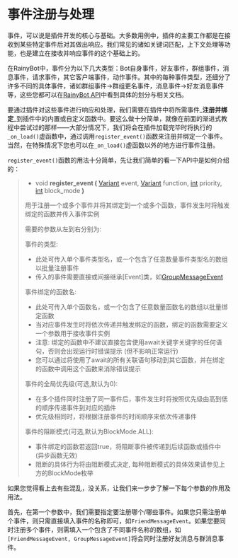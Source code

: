 # 事件注册与处理

事件，可以说是插件开发的核心与基础。大多数用例中，插件的主要工作都是在接收到某些特定事件后对其做出响应。我们常见的诸如关键词匹配，上下文处理等功能，也是建立在接收并响应事件的这个基础上的。

在RainyBot中，事件分为以下几大类型：Bot自身事件，好友事件，群组事件，消息事件，请求事件，其它客户端事件，动作事件。其中的每种事件类型，还细分了许多不同的具体事件，诸如群组事件->群组更名事件，消息事件->好友消息事件等，这些您都可以在[RainyBot API](../api/)中看到具体的划分与相关文档。

要通过插件对这些事件进行响应和处理，我们需要在插件中将所需事件_**注册并绑定**_到插件中的内置或自定义函数中。要这么做十分简单，就像在前面的渐进式教程中尝试过的那样——大部分情况下，我们将会在插件加载完毕时将执行的`_on_load()`虚函数中，通过调用`register_event()`函数来注册并绑定一个事件。当然，在特殊情况下您也可以在`_on_load()`虚函数以外的地方进行事件注册。

`register_event()`函数的用法十分简单，先让我们简单的看一下API中是如何介绍的：

> * void **register\_event (** [Variant](https://docs.godotengine.org/en/latest/classes/class\_variant.html) event, [Variant](https://docs.godotengine.org/en/latest/classes/class\_variant.html) function, [int](https://docs.godotengine.org/en/latest/classes/class\_int.html) priority, [int](https://docs.godotengine.org/en/latest/classes/class\_int.html) block\_mode **)**
>
> 用于注册一个或多个事件并将其绑定到一个或多个函数，事件发生时将触发绑定的函数并传入事件实例
>
> 需要的参数从左到右分别为:
>
> 事件的类型:
>
> * 此处可传入单个事件类型名，或一个包含了任意数量事件类型名的数组以批量注册事件
> * 传入的事件需要直接或间接继承\[Event]类，如[GroupMessageEvent](../api/%E7%BE%A4%E6%B6%88%E6%81%AF%E4%BA%8B%E4%BB%B6/)
>
> 事件绑定的函数名:
>
> * 此处可传入单个函数名，或一个包含了任意数量函数名的数组以批量绑定函数
> * 当对应事件发生时将依次传递并触发绑定的函数，绑定的函数需要定义一个参数用于接收事件实例
> * 注意: 绑定的函数中不建议直接包含使用await关键字关键字的任何语句，否则会出现运行时错误提示 (但不影响正常运行)
> * 您可以通过将使用了await的所有关联语句移动到其它函数，并在绑定的函数中调用这个函数来消除错误提示
>
> 事件的全局优先级(可选,默认为0):
>
> * 在多个插件同时注册了同一事件后，事件发生时将按照优先级由高到低的顺序传递事件到对应的插件
> * 优先级相同时，将根据注册事件的时间顺序来依次传递事件
>
> 事件的阻断模式(可选,默认为BlockMode.ALL):
>
> * 事件绑定的函数若返回true，将阻断事件被传递到后续函数或插件中 (异步函数无效)
> * 阻断的具体行为将由阻断模式决定, 每种阻断模式的具体效果请参见上方的BlockMode枚举

如果您觉得看上去有些混乱，没关系，让我们来一步步了解一下每个参数的作用及用法。

首先，在第一个参数中，我们需要指定要注册哪个/哪些事件。如果您只需注册单个事件，则只需直接填入事件的名称即可，如`FriendMessageEvent`。如果您要同时注册多个事件，则需填入一个包含了不同事件名称的数组，如`[FriendMessageEvent, GroupMessageEvent]`将会同时注册好友消息与群消息事件。

